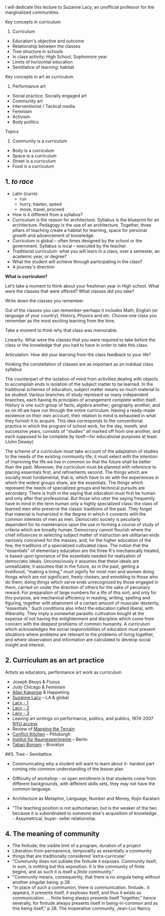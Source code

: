 I will dedicate this lecture to Suzanne Lacy, an unofficial professor for the marginalized communities. 
 

Key concepts in curriculum

1. Curriculum
- Education's objective and outcome 
- Relationship between the classes 
- Tree structure in schools 
- In class activity: High School, Sophomore year 
- Limits of horizontal education 
- Semillatice of learning: habitat  

Key concepts in art as curriculum 

1. Performance art 
- Social practice, Socially engaged art
- Community art 
- Interventionist / Tactical media 
- Feminism 
- Activism 
- Body politics 

Topics 

1. Community is a curriculum
- Body is a curriculum 
- Space is a curriculum
- Street is a curriculum
- Food is a curriculum


## 1. *to race*

- Latin (curre):  
	-  run   
	-  hurry, hasten, speed
	-  move, travel, proceed
- How is it different from a syllabus? 
- Curriculum is the reason for architecture. Syllabus is the blueprint for an architecture. Pedagogy is the use of an architecture. Together, three pillars of teaching create a habitat for learning, space for personal growth and advancement of knowledge. 
-  Curriculum is global – often times designed by the school or the government. Syllabus is local – executed by the teacher.
- Traditional curriculum: what you will learn in a class, over a semester, an academic year, or degree?  
- What the student will achieve through participating in the class? 
- A journey's direction  

**What is curriculum?**  Let’s take a moment to think about your freshman year in High school. What were the classes that were offered? What classes did you take?Write down the classes you remember.Out of the classes you can remember–perhaps it includes Math, English (or language of your country), History, Physics and etc. Choose one class you remember as the most exciting learning from the time.Take a moment to think why that class was memorable.Linearity. What were the classes that you were required to take before the classor the knowledge that you had to have in order to take this class.Articulation. How did your learning from the class feedback to your life?  
 thinking the constellation of classes are as important as an indidual class syllabus 

The counterpart of the isolation of mind from activities dealing with objects to accomplish ends is isolation of the subject matter to be learned. In the traditional schemes of education, subject matter means so much material to be studied. Various branches of study represent so many independent branches, each having its principles of arrangement complete within itself. History is one such group of facts; algebra another; geography another, and so on till we have run through the entire curriculum. Having a ready-made existence on their own account, their relation to mind is exhausted in what they furnish it to acquire. This idea corresponds to the conventional practice in which the program of school work, for the day, month, and successive years, consists of "studies" all marked off from one another, and each supposed to be complete by itself—for educational purposes at least. (John Dewey)


The scheme of a curriculum must take account of the adaptation of studies to the needs of the existing community life; it must select with the intention of improving the life we live in common so that the future shall be better than the past. Moreover, the curriculum must be planned with reference to placing essentials first, and refinements second. The things which are socially most fundamental, that is, which have to do with the experiences in which the widest groups share, are the essentials. The things which represent the needs of specialized groups and technical pursuits are secondary. There is truth in the saying that education must first be human and only after that professional. But those who utter the saying frequently have in mind in the term human only a highly specialized class: the class of learned men who preserve the classic traditions of the past. They forget that material is humanized in the degree in which it connects with the common interests of men as men. Democratic society is peculiarly dependent for its maintenance upon the use in forming a course of study of criteria which are broadly human. Democracy cannot flourish where the chief influences in selecting subject matter of instruction are utilitarian ends narrowly conceived for the masses, and, for the higher education of the few, the traditions of a specialized cultivated class. The notion that the "essentials" of elementary education are the three R's mechanically treated, is based upon ignorance of the essentials needed for realization of democratic ideals. Unconsciously it assumes that these ideals are unrealizable; it assumes that in the future, as in the past, getting a livelihood, "making a living," must signify for most men and women doing things which are not significant, freely chosen, and ennobling to those who do them; doing things which serve ends unrecognized by those engaged in them, carried on under the direction of others for the sake of pecuniary reward. For preparation of large numbers for a life of this sort, and only for this purpose, are mechanical efficiency in reading, writing, spelling and figuring, together with attainment of a certain amount of muscular dexterity, "essentials." Such conditions also infect the education called liberal, with illiberality. They imply a somewhat parasitic cultivation bought at the expense of not having the enlightenment and discipline which come from concern with the deepest problems of common humanity. A curriculum which acknowledges the social responsibilities of education must present situations where problems are relevant to the problems of living together, and where observation and information are calculated to develop social insight and interest. 

## 2. Curriculum as an art practice 

Artists as educators, performance art work as curriculum  

- Joseph Beuys & Fluxus 
- Judy Chicago & Feminism 
- [Allan Kapprow](https://en.wikipedia.org/wiki/Allan_Kaprow) & Happening 
- [Suzanne Lacy](https://suzannelacy.com) – LA & global 
- [Lacy - 1 ](https://www.youtube.com/watch?v=ie7A8F0D-k4)
- [Lacy - 2 ](https://www.youtube.com/watch?v=stVbdXdDSlE)
- [Lacy - 3 ](https://www.youtube.com/watch?v=LMO-o9zZWC0)
- Leaving art writings on performance, politics, and publics, 1974-2007 [NYU access](https://getit.library.nyu.edu/resolve?&ctx_ver=Z39.88-2004&ctx_enc=info:ofi/enc:UTF-8&ctx_tim=2017-01-27T11%3A44%3A12IST&url_ver=Z39.88-2004&url_ctx_fmt=infofi/fmt:kev:mtx:ctx&rfr_id=info:sid/primo.exlibrisgroup.com:primo-dedupmrg349133213&rft_val_fmt=info:ofi/fmt:kev:mtx:book&rft.genre=book&rft.jtitle=&rft.btitle=Leaving%20art%20writings%20on%20performance,%20politics,%20and%20publics,%201974-2007&rft.aulast=Lacy&rft.aufirst=Suzanne&rft.auinit=&rft.auinit1=&rft.auinitm=&rft.ausuffix=&rft.au=Lacy,%20Suzanne&rft.aucorp=&rft.volume=&rft.issue=&rft.part=&rft.quarter=&rft.ssn=&rft.spage=&rft.epage=&rft.pages=&rft.artnum=&rft.pub=Duke%20University%20Press&rft.place=Durham,%20NC&rft.issn=&rft.eissn=9780822345527%200822345528&rft.isbn=9780822391227&rft.sici=&rft.coden=&rft_id=info:doi/&rft.object_id=&rft.primo=dedupmrg349133213&rft.eisbn=&rft_dat=%3Cnyu_aleph%3E003834516%3C/nyu_aleph%3E%3Cgrp_id%3E405787452%3C/grp_id%3E%3Coa%3E%3C/oa%3E%3Curl%3E%3C/url%3E&rft_id=info:oai/&req.language=eng)
- Review of [Mapping the Terrain](http://www.afterall.org/journal/issue.27/mapping-the-terrain-again)
- [Conflict Kitchen](http://conflictxkitchen.org/) – Pittsburgh 
- [Institut für Raumexperimente](http://raumexperimente.net/en/) – Berlin
- [Tabari Bomani](http://creativetimexr.org/summit/2015/11/13/tabari-zaid-bomani/) – Brooklyn 




##3. Tree – Semilattice   


- Communicating why a student will want to learn about it- hardest partcoming into common understanding of the lesson plan - Difficulty of workshop - or open enrollment is that students come from different backgrounds, with different skills sets, they may not have the common language.
- Architecture as Metaphor, Language, Number and Money, Kojin Karatani 
- "The teaching position is not authoritarian, but is the weaker of the two because it is subordinated to someone else's acquisition of knowledge. - Assymetrical, buyer- seller relationship.



## 4. The meaning of community 

- The finitude, the visible limit of a program, duration of a project 
- Liberation from permanence, temporality as essentially a community 
- things that are traditionally considered 'extra-curricular' 
- "Community does not sublate the finitude it exposes. Community itself, in sum, is nothing but this exposition. It is the community of finite begins, and as such it is itself a *finite* community."
- "Community means, consequently, that there is no singula being without another singular being: p.28 
- "In place of such a communion, there is communication. finitude.. it appears, it presents itself, it exploses itself, and thus it exists as communication. ... finite being always presents itself "together," hence severally, for finitude always presents itself in being-in-common and as this being itself," p.28. The Inoperative community, Jean-Luc Nancy 